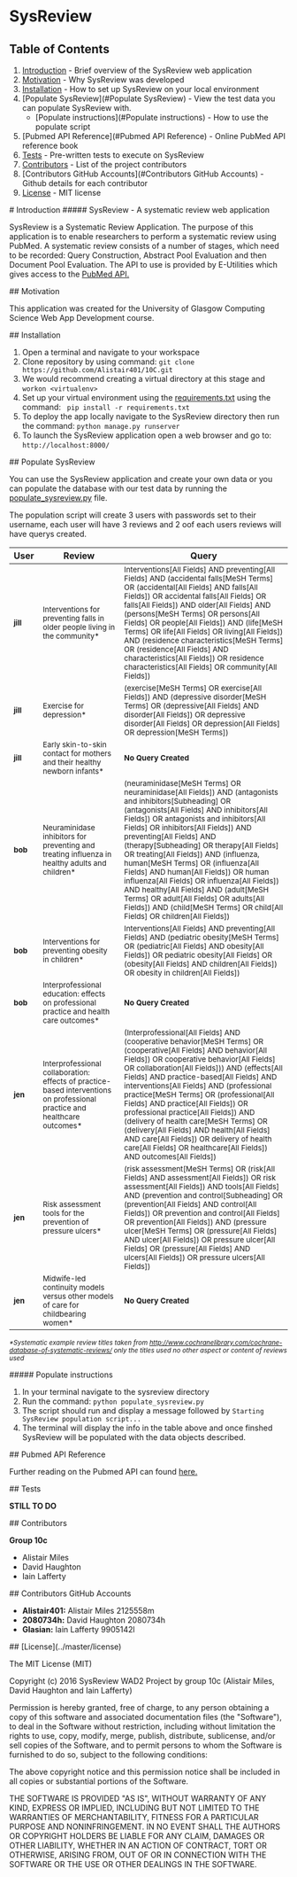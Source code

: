 # SysReview 

## Table of Contents
1. [Introduction](#intro) - Brief overview of the SysReview web application
2. [Motivation](#Motivation) - Why SysReview was developed
3. [Installation](#Installation) - How to set up SysReview on your local environment
4. [Populate SysReview](#Populate SysReview) - View the test data you can populate SysReview with.
    * [Populate instructions](#Populate instructions) - How to use the populate script
5. [Pubmed API Reference](#Pubmed API Reference) - Online PubMed API reference book
6. [Tests](#Tests) - Pre-written tests to execute on SysReview
7. [Contributors](#Contributors) - List of the project contributors
8. [Contributors GitHub Accounts](#Contributors GitHub Accounts) - Github details for each contributor
9. [License](#License) - MIT license 

<div id='intro'/>
# Introduction
##### SysReview - A systematic review web application

SysReview is a Systematic Review Application. The purpose of this application is to enable researchers to perform a systematic review using PubMed. A systematic review consists of a number of stages, which need to be recorded:  Query Construction, Abstract Pool Evaluation and then Document Pool Evaluation. The API to use is provided by E-Utilities which gives access to the [PubMed API.](http://www.ncbi.nlm.nih.gov/home/api.shtml "PubMed API")

<div id='Motivation'/>
## Motivation

This application was created for the University of Glasgow Computing Science Web App Development course. 

<div id='Installation'/>
## Installation

 1. Open a terminal and navigate to your workspace
 2. Clone repository by using command: ``` git clone https://github.com/Alistair401/10C.git ```
 3. We would recommend creating a virtual directory at this stage and ``` workon <virtualenv> ```
 4. Set up your virtual environment using the [requirements.txt](../master/requirements.txt) using the command: ```  pip install -r requirements.txt ```
 5. To deploy the app locally navigate to the SysReview directory then run the command: ```python manage.py runserver```
 6. To launch the SysReview application open a web browser and go to: ```http://localhost:8000/```

<div id='Populate SysReview'/>
## Populate SysReview

You can use the SysReview application and create your own data or you can populate the database with our test data by running the [populate_sysreview.py](../master/SysReview/populate_sysreview.py) file.

The population script will create 3 users with passwords set to their username, each user will have 3 reviews and 2 oof each users reviews will have querys created.

User | Review | Query
--- | --- | ---
<sub>**jill**</sub> | <sub>Interventions for preventing falls in older people living in the community*</sub> | <sub>Interventions[All Fields] AND preventing[All Fields] AND (accidental falls[MeSH Terms] OR (accidental[All Fields] AND falls[All Fields]) OR accidental falls[All Fields] OR falls[All Fields]) AND older[All Fields] AND (persons[MeSH Terms] OR persons[All Fields] OR people[All Fields]) AND (life[MeSH Terms] OR life[All Fields] OR living[All Fields]) AND (residence characteristics[MeSH Terms] OR (residence[All Fields] AND characteristics[All Fields]) OR residence characteristics[All Fields] OR community[All Fields])</sub>
<sub>**jill**</sub> | <sub>Exercise for depression*</sub> | <sub>(exercise[MeSH Terms] OR exercise[All Fields]) AND (depressive disorder[MeSH Terms] OR (depressive[All Fields] AND disorder[All Fields]) OR depressive disorder[All Fields] OR depression[All Fields] OR depression[MeSH Terms])</sub>
<sub>**jill**</sub> | <sub>Early skin-to-skin contact for mothers and their healthy newborn infants*</sub> | <sub>**No Query Created**</sub>
<sub>**bob**</sub> | <sub>Neuraminidase inhibitors for preventing and treating influenza in healthy adults and children*</sub> | <sub>(neuraminidase[MeSH Terms] OR neuraminidase[All Fields]) AND (antagonists and inhibitors[Subheading] OR (antagonists[All Fields] AND inhibitors[All Fields]) OR antagonists and inhibitors[All Fields] OR inhibitors[All Fields]) AND preventing[All Fields] AND (therapy[Subheading] OR therapy[All Fields] OR treating[All Fields]) AND (influenza, human[MeSH Terms] OR (influenza[All Fields] AND human[All Fields]) OR human influenza[All Fields] OR influenza[All Fields]) AND healthy[All Fields] AND (adult[MeSH Terms] OR adult[All Fields] OR adults[All Fields]) AND (child[MeSH Terms] OR child[All Fields] OR children[All Fields])</sub>
<sub>**bob**</sub> | <sub>Interventions for preventing obesity in children*</sub> | <sub>Interventions[All Fields] AND preventing[All Fields] AND (pediatric obesity[MeSH Terms] OR (pediatric[All Fields] AND obesity[All Fields]) OR pediatric obesity[All Fields] OR (obesity[All Fields] AND children[All Fields]) OR obesity in children[All Fields])</sub>
<sub>**bob**</sub> | <sub>Interprofessional education: effects on professional practice and health care outcomes*</sub> | <sub>**No Query Created**</sub>
<sub>**jen**</sub> | <sub>Interprofessional collaboration: effects of practice-based interventions on professional practice and healthcare outcomes*</sub> | <sub>(Interprofessional[All Fields] AND (cooperative behavior[MeSH Terms] OR (cooperative[All Fields] AND behavior[All Fields]) OR cooperative behavior[All Fields] OR collaboration[All Fields])) AND (effects[All Fields] AND practice-based[All Fields] AND interventions[All Fields] AND (professional practice[MeSH Terms] OR (professional[All Fields] AND practice[All Fields]) OR professional practice[All Fields]) AND (delivery of health care[MeSH Terms] OR (delivery[All Fields] AND health[All Fields] AND care[All Fields]) OR delivery of health care[All Fields] OR healthcare[All Fields]) AND outcomes[All Fields])</sub>
<sub>**jen**</sub> | <sub>Risk assessment tools for the prevention of pressure ulcers*</sub> | <sub>(risk assessment[MeSH Terms] OR (risk[All Fields] AND assessment[All Fields]) OR risk assessment[All Fields]) AND tools[All Fields] AND (prevention and control[Subheading] OR (prevention[All Fields] AND control[All Fields]) OR prevention and control[All Fields] OR prevention[All Fields]) AND (pressure ulcer[MeSH Terms] OR (pressure[All Fields] AND ulcer[All Fields]) OR pressure ulcer[All Fields] OR (pressure[All Fields] AND ulcers[All Fields]) OR pressure ulcers[All Fields])</sub>
<sub>**jen**</sub> | <sub>Midwife-led continuity models versus other models of care for childbearing women*</sub> | <sub>**No Query Created**</sub>
<sub>_*Systematic example review titles taken from http://www.cochranelibrary.com/cochrane-database-of-systematic-reviews/ only the titles used no other aspect or content of reviews used_</sub>

<div id='Populate instructions'/>
##### Populate instructions

1. In your terminal navigate to the sysreview directory
2. Run the command: ``` python populate_sysreview.py ```
3. The script should run and display a message followed by ```Starting SysReview population script...```
4. The terminal will display the info in the table above and once finshed SysReview will be populated with the data objects described.

<div id='Pubmed API Reference'/>
## Pubmed API Reference

Further reading on the Pubmed API can found [here.](http://www.ncbi.nlm.nih.gov/books/NBK25500/ "Pubmed API")

<div id='Tests'/>
## Tests

**STILL TO DO**

<div id='Contributors'/>
## Contributors

   **Group 10c**
   
   * Alistair Miles
   * David Haughton
   * Iain Lafferty

<div id='Contributors GitHub Accounts'/>
## Contributors GitHub Accounts

  * **Alistair401:**   Alistair Miles 2125558m
  * **2080734h:**      David Haughton 2080734h
  * **Glasian:**       Iain Lafferty  9905142l

<div id='License'/>
## [License](../master/license)

The MIT License (MIT)

Copyright (c) 2016 SysReview WAD2 Project by group 10c (Alistair Miles, David Haughton and Iain Lafferty)

Permission is hereby granted, free of charge, to any person obtaining a copy
of this software and associated documentation files (the "Software"), to deal
in the Software without restriction, including without limitation the rights
to use, copy, modify, merge, publish, distribute, sublicense, and/or sell
copies of the Software, and to permit persons to whom the Software is
furnished to do so, subject to the following conditions:

The above copyright notice and this permission notice shall be included in all
copies or substantial portions of the Software.

THE SOFTWARE IS PROVIDED "AS IS", WITHOUT WARRANTY OF ANY KIND, EXPRESS OR
IMPLIED, INCLUDING BUT NOT LIMITED TO THE WARRANTIES OF MERCHANTABILITY,
FITNESS FOR A PARTICULAR PURPOSE AND NONINFRINGEMENT. IN NO EVENT SHALL THE
AUTHORS OR COPYRIGHT HOLDERS BE LIABLE FOR ANY CLAIM, DAMAGES OR OTHER
LIABILITY, WHETHER IN AN ACTION OF CONTRACT, TORT OR OTHERWISE, ARISING FROM,
OUT OF OR IN CONNECTION WITH THE SOFTWARE OR THE USE OR OTHER DEALINGS IN THE
SOFTWARE.

